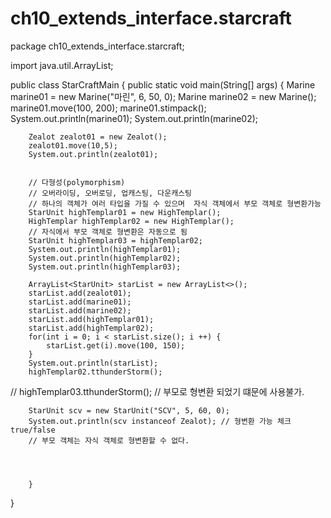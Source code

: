 # ch10_extends_interface.starcraft
package ch10_extends_interface.starcraft;

import java.util.ArrayList;

public class StarCraftMain {
	public static void main(String[] args) {
		Marine marine01 = new Marine("마린", 6, 50, 0);
		Marine marine02 = new Marine();
		marine01.move(100, 200);
		marine01.stimpack();
		System.out.println(marine01);
		System.out.println(marine02);
		
		Zealot zealot01 = new Zealot();
		zealot01.move(10,5);
		System.out.println(zealot01);
		
		
		// 다형성(polymorphism)
		// 오버라이딩, 오버로딩, 업캐스팅, 다운캐스팅
		// 하나의 객체가 여러 타입을 가질 수 있으며  자식 객체에서 부모 객체로 형변환가능
		StarUnit highTemplar01 = new HighTemplar();
		HighTemplar highTemplar02 = new HighTemplar();
		// 자식에서 부모 객체로 형변환은 자동으로 됨
		StarUnit highTemplar03 = highTemplar02;
		System.out.println(highTemplar01);
		System.out.println(highTemplar02);
		System.out.println(highTemplar03);
		
		ArrayList<StarUnit> starList = new ArrayList<>();
		starList.add(zealot01);		
		starList.add(marine01);		
		starList.add(marine02);		
		starList.add(highTemplar01);		
		starList.add(highTemplar02);
		for(int i = 0; i < starList.size(); i ++) {
			starList.get(i).move(100, 150);
		}
		System.out.println(starList);
		highTemplar02.tthunderStorm();
//		highTemplar03.tthunderStorm(); // 부모로 형변환 되었기 떄문에 사용불가.
		
		StarUnit scv = new StarUnit("SCV", 5, 60, 0);
		System.out.println(scv instanceof Zealot); // 형변환 가능 체크 true/false
		// 부모 객체는 자식 객체로 형변환할 수 없다.
		
		

		
		}
}
